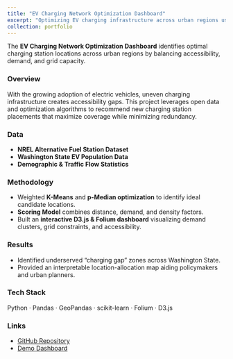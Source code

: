 ```yaml
---
title: "EV Charging Network Optimization Dashboard"
excerpt: "Optimizing EV charging infrastructure across urban regions using spatial clustering and demand analysis.<br/><img src='/images/us-public-electric-vehic.png'>"
collection: portfolio
---
```


The **EV Charging Network Optimization Dashboard** identifies optimal charging station locations across urban regions by balancing accessibility, demand, and grid capacity.

### Overview
With the growing adoption of electric vehicles, uneven charging infrastructure creates accessibility gaps. This project leverages open data and optimization algorithms to recommend new charging station placements that maximize coverage while minimizing redundancy.

### Data
- **NREL Alternative Fuel Station Dataset**  
- **Washington State EV Population Data**  
- **Demographic & Traffic Flow Statistics**

### Methodology
- Weighted **K-Means** and **p-Median optimization** to identify ideal candidate locations.  
- **Scoring Model** combines distance, demand, and density factors.  
- Built an **interactive D3.js & Folium dashboard** visualizing demand clusters, grid constraints, and accessibility.

### Results
- Identified underserved “charging gap” zones across Washington State.  
- Provided an interpretable location-allocation map aiding policymakers and urban planners.  

### Tech Stack
Python · Pandas · GeoPandas · scikit-learn · Folium · D3.js  

### Links
- [GitHub Repository](#)
- [Demo Dashboard](#)
